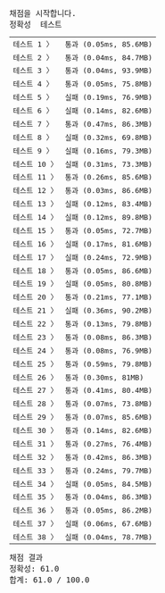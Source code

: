 <pre class="console-content"><div></div><div class="console-heading">채점을 시작합니다.</div><div class="console-message">정확성  테스트</div><table class="console-test-group" data-category="correctness"><tbody><tr data-testcase-id="49822"><td valign="top" class="td-label">테스트 1 <span>〉</span></td><td class="result passed">통과 (0.05ms, 85.6MB)</td></tr><tr data-testcase-id="54411"><td valign="top" class="td-label">테스트 2 <span>〉</span></td><td class="result passed">통과 (0.04ms, 84.7MB)</td></tr><tr data-testcase-id="54412"><td valign="top" class="td-label">테스트 3 <span>〉</span></td><td class="result passed">통과 (0.04ms, 93.9MB)</td></tr><tr data-testcase-id="54413"><td valign="top" class="td-label">테스트 4 <span>〉</span></td><td class="result passed">통과 (0.05ms, 75.8MB)</td></tr><tr data-testcase-id="54414"><td valign="top" class="td-label">테스트 5 <span>〉</span></td><td class="result failed">실패 (0.19ms, 76.9MB)</td></tr><tr data-testcase-id="54415"><td valign="top" class="td-label">테스트 6 <span>〉</span></td><td class="result failed">실패 (0.14ms, 82.6MB)</td></tr><tr data-testcase-id="54416"><td valign="top" class="td-label">테스트 7 <span>〉</span></td><td class="result passed">통과 (0.47ms, 86.3MB)</td></tr><tr data-testcase-id="54417"><td valign="top" class="td-label">테스트 8 <span>〉</span></td><td class="result failed">실패 (0.32ms, 69.8MB)</td></tr><tr data-testcase-id="54418"><td valign="top" class="td-label">테스트 9 <span>〉</span></td><td class="result failed">실패 (0.16ms, 79.3MB)</td></tr><tr data-testcase-id="54419"><td valign="top" class="td-label">테스트 10 <span>〉</span></td><td class="result failed">실패 (0.31ms, 73.3MB)</td></tr><tr data-testcase-id="54420"><td valign="top" class="td-label">테스트 11 <span>〉</span></td><td class="result passed">통과 (0.26ms, 85.6MB)</td></tr><tr data-testcase-id="54421"><td valign="top" class="td-label">테스트 12 <span>〉</span></td><td class="result passed">통과 (0.03ms, 86.6MB)</td></tr><tr data-testcase-id="54422"><td valign="top" class="td-label">테스트 13 <span>〉</span></td><td class="result failed">실패 (0.12ms, 83.4MB)</td></tr><tr data-testcase-id="54423"><td valign="top" class="td-label">테스트 14 <span>〉</span></td><td class="result failed">실패 (0.12ms, 89.8MB)</td></tr><tr data-testcase-id="54424"><td valign="top" class="td-label">테스트 15 <span>〉</span></td><td class="result passed">통과 (0.05ms, 72.7MB)</td></tr><tr data-testcase-id="54425"><td valign="top" class="td-label">테스트 16 <span>〉</span></td><td class="result failed">실패 (0.17ms, 81.6MB)</td></tr><tr data-testcase-id="54426"><td valign="top" class="td-label">테스트 17 <span>〉</span></td><td class="result failed">실패 (0.24ms, 72.9MB)</td></tr><tr data-testcase-id="54427"><td valign="top" class="td-label">테스트 18 <span>〉</span></td><td class="result passed">통과 (0.05ms, 86.6MB)</td></tr><tr data-testcase-id="54428"><td valign="top" class="td-label">테스트 19 <span>〉</span></td><td class="result failed">실패 (0.05ms, 80.8MB)</td></tr><tr data-testcase-id="54429"><td valign="top" class="td-label">테스트 20 <span>〉</span></td><td class="result passed">통과 (0.21ms, 77.1MB)</td></tr><tr data-testcase-id="54430"><td valign="top" class="td-label">테스트 21 <span>〉</span></td><td class="result failed">실패 (0.36ms, 90.2MB)</td></tr><tr data-testcase-id="54431"><td valign="top" class="td-label">테스트 22 <span>〉</span></td><td class="result passed">통과 (0.13ms, 79.8MB)</td></tr><tr data-testcase-id="54432"><td valign="top" class="td-label">테스트 23 <span>〉</span></td><td class="result passed">통과 (0.08ms, 86.3MB)</td></tr><tr data-testcase-id="54433"><td valign="top" class="td-label">테스트 24 <span>〉</span></td><td class="result passed">통과 (0.08ms, 76.9MB)</td></tr><tr data-testcase-id="54434"><td valign="top" class="td-label">테스트 25 <span>〉</span></td><td class="result passed">통과 (0.59ms, 79.8MB)</td></tr><tr data-testcase-id="54435"><td valign="top" class="td-label">테스트 26 <span>〉</span></td><td class="result passed">통과 (0.30ms, 81MB)</td></tr><tr data-testcase-id="54436"><td valign="top" class="td-label">테스트 27 <span>〉</span></td><td class="result passed">통과 (0.41ms, 80.4MB)</td></tr><tr data-testcase-id="54437"><td valign="top" class="td-label">테스트 28 <span>〉</span></td><td class="result passed">통과 (0.07ms, 73.8MB)</td></tr><tr data-testcase-id="54438"><td valign="top" class="td-label">테스트 29 <span>〉</span></td><td class="result passed">통과 (0.07ms, 85.6MB)</td></tr><tr data-testcase-id="54439"><td valign="top" class="td-label">테스트 30 <span>〉</span></td><td class="result passed">통과 (0.14ms, 82.6MB)</td></tr><tr data-testcase-id="54440"><td valign="top" class="td-label">테스트 31 <span>〉</span></td><td class="result passed">통과 (0.27ms, 76.4MB)</td></tr><tr data-testcase-id="54441"><td valign="top" class="td-label">테스트 32 <span>〉</span></td><td class="result passed">통과 (0.42ms, 86.3MB)</td></tr><tr data-testcase-id="54442"><td valign="top" class="td-label">테스트 33 <span>〉</span></td><td class="result passed">통과 (0.24ms, 79.7MB)</td></tr><tr data-testcase-id="54443"><td valign="top" class="td-label">테스트 34 <span>〉</span></td><td class="result failed">실패 (0.05ms, 84.5MB)</td></tr><tr data-testcase-id="54444"><td valign="top" class="td-label">테스트 35 <span>〉</span></td><td class="result passed">통과 (0.04ms, 86.3MB)</td></tr><tr data-testcase-id="54445"><td valign="top" class="td-label">테스트 36 <span>〉</span></td><td class="result passed">통과 (0.05ms, 86.2MB)</td></tr><tr data-testcase-id="54446"><td valign="top" class="td-label">테스트 37 <span>〉</span></td><td class="result failed">실패 (0.06ms, 67.6MB)</td></tr><tr data-testcase-id="54447"><td valign="top" class="td-label">테스트 38 <span>〉</span></td><td class="result failed">실패 (0.04ms, 78.7MB)</td></tr></tbody></table><div class="console-heading">채점 결과</div><div class="console-message">정확성: 61.0</div><div class="console-message">합계: 61.0 / 100.0</div></pre>